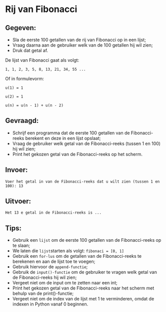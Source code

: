 # Rij van Fibonacci

## Gegeven: 
* Sla de eerste 100 getallen van de rij van Fibonacci op in een lijst;
* Vraag daarna aan de gebruiker welk van de 100 getallen hij wil zien;
* Druk dat getal af.

De lijst van Fibonacci gaat als volgt:
```
1, 1, 2, 3, 5, 8, 13, 21, 34, 55 ...

```

Of in formulevorm: 
```
u(1) = 1

u(2) = 1

u(n) = u(n - 1) + u(n - 2)
```

## Gevraagd: 
* Schrijf een programma dat de eerste 100 getallen van de Fibonacci-reeks berekent en deze in een lijst opslaat;
* Vraag de gebruiker welk getal van de Fibonacci-reeks (tussen 1 en 100) hij wil zien;
* Print het gekozen getal van de Fibonacci-reeks op het scherm.

## Invoer: 
```
Voer het getal in van de Fibonacci-reeks dat u wilt zien (tussen 1 en 100): 13

```

## Uitvoer: 
```
Het 13 e getal in de Fibonacci-reeks is ...
```

## Tips: 
* Gebruik een `lijst` om de eerste 100 getallen van de Fibonacci-reeks op te slaan;
* We laten die `lijst`starten als volgt: `fibonaci = [0, 1]`
* Gebruik een `for-lus` om de getallen van de Fibonacci-reeks te berekenen en aan de lijst toe te voegen;
* Gebruik hiervoor de `append-functie`;
* Gebruik de `input()-functie` om de gebruiker te vragen welk getal van de Fibonacci-reeks hij wil zien;
* Vergeet niet om de input om te zetten naar een int;
* Print het gekozen getal van de Fibonacci-reeks naar het scherm met behulp van de print()-functie;
* Vergeet niet om de index van de lijst met 1 te verminderen, omdat de indexen in Python vanaf 0 beginnen.
